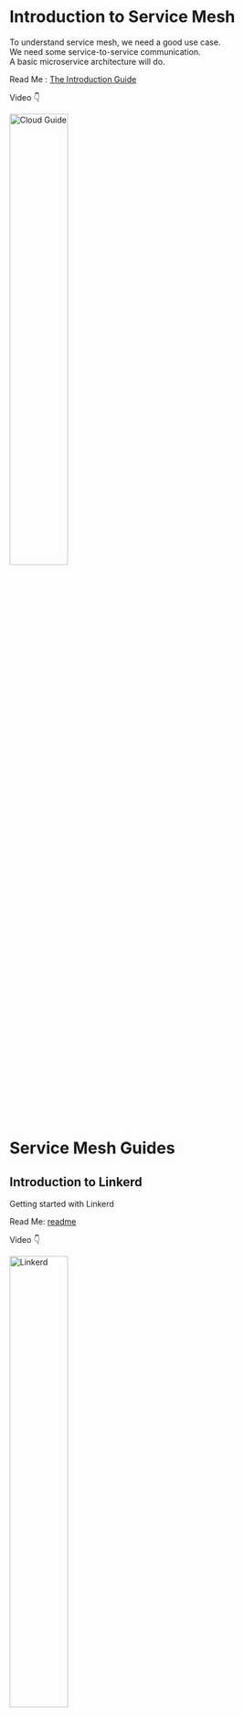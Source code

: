 # Introduction to Service Mesh

To understand service mesh, we need a good use case. <br/>
We need some service-to-service communication. <br/>
A basic microservice architecture will do. <br/>

Read Me : [The Introduction Guide](./introduction.md)

Video :point_down: <br/>

<a href="https://www.youtube.com/playlist?list=PLHq1uqvAteVsmxHpGsMjTOROn3i99lzTA" title="Service Mesh Intro"><img src="https://i.ytimg.com/vi/rVNPnHeGYBE/hqdefault.jpg" width="45%" height="45%" alt="Cloud Guide" /></a>


# Service Mesh Guides

## Introduction to Linkerd

Getting started with Linkerd

Read Me:  [readme](./linkerd/README.md)

Video :point_down: <br/>

<a href="https://youtu.be/Hc-XFPHDDk4" title="Cloud K8s"><img src="https://i.ytimg.com/vi/Hc-XFPHDDk4/hqdefault.jpg" width="45%" height="45%" alt="Linkerd" /></a>

1. [Cloud K8s](https://youtu.be/Hc-XFPHDDk4)
2. [What is the Linkerd service mesh?](https://www.youtube.com/watch?v=up3fKwXdEgc)
3. [Service Mesh 101: an introduction with Linkerd](https://www.youtube.com/watch?v=xo9Tq2UNKfM)
<br/>


## Introduction to Istio

Getting started with Istio

Read Me:  [readme](./istio/README.md)

Video :point_down: <br/>

### Istio Service Mesh Videos

### Istio Service Mesh Videos

<div>
  <a href="https://www.youtube.com/watch?v=6zDrLvpfCK4">
    <img src="https://img.youtube.com/vi/6zDrLvpfCK4/maxresdefault.jpg" alt="Istio Service Mesh Explained">
  </a>
  <p><a href="https://www.youtube.com/watch?v=6zDrLvpfCK4">Istio Service Mesh Explained</a></p>
</div>

<div>
  <a href="https://www.youtube.com/watch?v=16fgzklcF7Y">
    <img src="https://img.youtube.com/vi/16fgzklcF7Y/maxresdefault.jpg" alt="Istio & Service Mesh - simply explained in 15 mins">
  </a>
  <p><a href="https://www.youtube.com/watch?v=16fgzklcF7Y">Istio & Service Mesh - simply explained in 15 mins</a></p>
</div>

<div>
  <a href="https://www.youtube.com/watch?v=voAyroDb6xk">
    <img src="https://img.youtube.com/vi/voAyroDb6xk/maxresdefault.jpg" alt="Istio Setup in Kubernetes | Step by Step Guide to install Istio Service Mesh">
  </a>
  <p><a href="https://www.youtube.com/watch?v=voAyroDb6xk">Istio Setup in Kubernetes | Step by Step Guide to install Istio Service Mesh</a></p>
</div>

<div>
  <a href="https://www.youtube.com/watch?v=1iyFq2VaL5Y">
    <img src="https://img.youtube.com/vi/1iyFq2VaL5Y/maxresdefault.jpg" alt="What is Istio?">
  </a>
  <p><a href="https://www.youtube.com/watch?v=1iyFq2VaL5Y">What is Istio?</a></p>
</div>

Feel free to check out these videos to learn more about Istio and Service Mesh.
